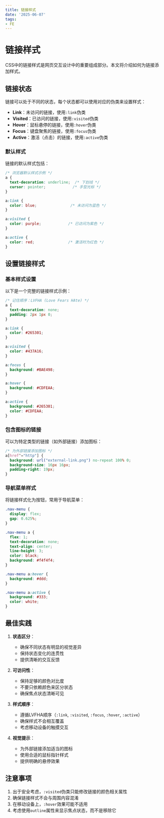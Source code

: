 ```yaml
---
title: 链接样式
date: '2025-06-07'
tags:
- FE
---
```


# 链接样式

CSS中的链接样式是网页交互设计中的重要组成部分。本文将介绍如何为链接添加样式。

## 链接状态

链接可以处于不同的状态，每个状态都可以使用对应的伪类来设置样式：

- **Link**：未访问的链接，使用`:link`伪类
- **Visited**：已访问的链接，使用`:visited`伪类
- **Hover**：鼠标悬停的链接，使用`:hover`伪类
- **Focus**：键盘聚焦的链接，使用`:focus`伪类
- **Active**：激活（点击）的链接，使用`:active`伪类

### 默认样式

链接的默认样式包括：

```css
/* 浏览器默认样式示例 */
a {
  text-decoration: underline;  /* 下划线 */
  cursor: pointer;            /* 手型光标 */
}

a:link {
  color: blue;               /* 未访问为蓝色 */
}

a:visited {
  color: purple;            /* 已访问为紫色 */
}

a:active {
  color: red;               /* 激活时为红色 */
}
```

## 设置链接样式

### 基本样式设置

以下是一个完整的链接样式示例：

```css
/* 记住顺序：LVFHA (Love Fears HAte) */
a {
  text-decoration: none;
  padding: 2px 1px 0;
}

a:link {
  color: #265301;
}

a:visited {
  color: #437A16;
}

a:focus {
  background: #BAE498;
}

a:hover {
  background: #CDFEAA;
}

a:active {
  background: #265301;
  color: #CDFEAA;
}
```

### 包含图标的链接

可以为特定类型的链接（如外部链接）添加图标：

```css
/* 为外部链接添加图标 */
a[href^="http"] {
  background: url("external-link.png") no-repeat 100% 0;
  background-size: 16px 16px;
  padding-right: 19px;
}
```

### 导航菜单样式

将链接样式化为按钮，常用于导航菜单：

```css
.nav-menu {
  display: flex;
  gap: 0.625%;
}

.nav-menu a {
  flex: 1;
  text-decoration: none;
  text-align: center;
  line-height: 3;
  color: black;
  background: #f4f4f4;
}

.nav-menu a:hover {
  background: #ddd;
}

.nav-menu a:active {
  background: #333;
  color: white;
}
```

## 最佳实践

1. **状态区分**：
   - 确保不同状态有明显的视觉差异
   - 保持状态变化的连贯性
   - 提供清晰的交互反馈

2. **可访问性**：
   - 保持足够的颜色对比度
   - 不要只依赖颜色来区分状态
   - 确保焦点状态清晰可见

3. **样式顺序**：
   - 遵循LVFHA顺序（`:link`, `:visited`, `:focus`, `:hover`, `:active`）
   - 确保样式不会相互覆盖
   - 考虑移动设备的触摸交互

4. **视觉提示**：
   - 为外部链接添加适当的图标
   - 使用合适的鼠标指针样式
   - 提供明确的悬停效果

## 注意事项

1. 出于安全考虑，`:visited`伪类只能修改链接的颜色相关属性
2. 确保链接样式不会与周围内容混淆
3. 在移动设备上，`:hover`效果可能不适用
4. 考虑使用`outline`属性来显示焦点状态，而不是移除它
